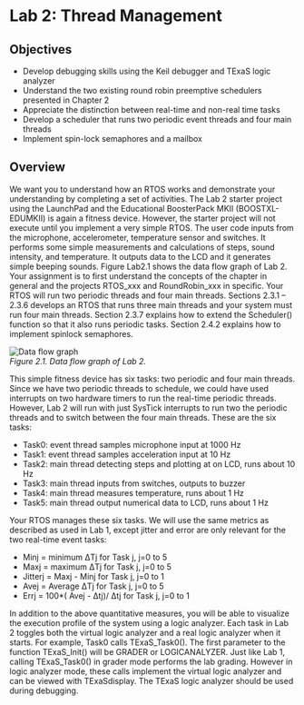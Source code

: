 
# Lab 2: Thread Management

## Objectives

- Develop debugging skills using the Keil debugger and TExaS logic analyzer  
- Understand the two existing round robin preemptive schedulers presented in Chapter 2  
- Appreciate the distinction between real-time and non-real time tasks  
- Develop a scheduler that runs two periodic event threads and four main threads  
- Implement spin-lock semaphores and a mailbox  

## Overview

We want you to understand how an RTOS works and demonstrate your understanding by completing a set of activities. The Lab 2 starter project using the LaunchPad and the Educational BoosterPack MKII (BOOSTXL-EDUMKII) is again a fitness device. However, the starter project will not execute until you implement a very simple RTOS. The user code inputs from the microphone, accelerometer, temperature sensor and switches. It performs some simple measurements and calculations of steps, sound intensity, and temperature. It outputs data to the LCD and it generates simple beeping sounds. Figure Lab2.1 shows the data flow graph of Lab 2. Your assignment is to first understand the concepts of the chapter in general and the projects RTOS_xxx and RoundRobin_xxx in specific. Your RTOS will run two periodic threads and four main threads. Sections 2.3.1 – 2.3.6 develops an RTOS that runs three main threads and your system must run four main threads. Section 2.3.7 explains how to extend the Scheduler() function so that it also runs periodic tasks. Section 2.4.2 explains how to implement spinlock semaphores.

![Data flow graph](https://github.com/jeff-daniels/UTAustinX-Real-Time-Bluetooth-Networks-Shape-The-World/blob/main/Lab%202%20Thread%20Management/Lab2.1dataFlow.jpg)  
*Figure 2.1. Data flow graph of Lab 2.*

This simple fitness device has six tasks: two periodic and four main threads. Since we have two periodic threads to schedule, we could have used interrupts on two hardware timers to run the real-time periodic threads. However, Lab 2 will run with just SysTick interrupts to run two the periodic threads and to switch between the four main threads. These are the six tasks:

- Task0: event thread samples microphone input at 1000 Hz  
- Task1: event thread samples acceleration input at 10 Hz  
- Task2: main thread detecting steps and plotting at on LCD, runs about 10 Hz  
- Task3: main thread inputs from switches, outputs to buzzer  
- Task4: main thread measures temperature, runs about 1 Hz  
- Task5: main thread output numerical data to LCD, runs about 1 Hz  

Your RTOS manages these six tasks. We will use the same metrics as described as used in Lab 1, except jitter and error are only relevant for the two real-time event tasks:

- Minj = minimum ΔTj for Task j, j=0 to 5
- Maxj = maximum ΔTj for Task j, j=0 to 5
- Jitterj = Maxj - Minj for Task j, j=0 to 1
- Avej = Average ΔTj for Task j, j=0 to 5
- Errj = 100*( Avej - Δtj)/ Δtj for Task j, j=0 to 1

In addition to the above quantitative measures, you will be able to visualize the execution profile of the system using a logic analyzer. Each task in Lab 2 toggles both the virtual logic analyzer and a real logic analyzer when it starts. For example, Task0 calls TExaS_Task0(). The first parameter to the function TExaS_Init() will be GRADER or LOGICANALYZER. Just like Lab 1, calling TExaS_Task0() in grader mode performs the lab grading. However in logic analyzer mode, these calls implement the virtual logic analyzer and can be viewed with TExaSdisplay. The TExaS logic analyzer should be used during debugging.

